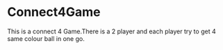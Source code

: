 # Connect4Game
This is a connect 4 Game.There is a 2 player and each player try to get 4 same colour ball in one go. 
